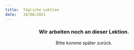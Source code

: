 ```yaml
---
title:  Tägliche Lektion
date:   18/08/2021
---
```


### <center>Wir arbeiten noch an dieser Lektion.</center>
<center>Bitte komme später zurück.</center>